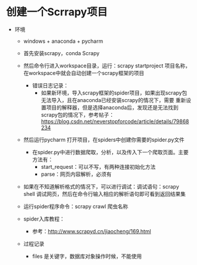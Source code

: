 # 创建一个Scrrapy项目
* 环境
    * windows + anaconda + pycharm
    * 首先安装scrapy，conda Scrapy
    * 然后命令行进入workspace目录，运行：scrapy startproject 项目名称，在workspace中就会自动创建一个scrapy框架的项目
        * 错误日志记录：
            * 如果新环境，导入scrapy框架的spider项目，如果出现scrapy包无法导入，且在anaconda已经安装scrapy的情况下，需要
                重新设置项目的解释器，但是选择anaconda后，发现还是无法找到scrapy包的情况下，参考帖子：https://blog.csdn.net/neverstopforcode/article/details/79868234
    * 然后运行pycharm 打开项目，在spiders中创建你需要的spider.py文件
        * 在spider.py中进行数据爬取，分析，以及传入下一个爬取页面。主要方法有：
            * start_request：可以不写，有两种连接初始化方法
            * parse：网页内容解析，必须有
    * 如果在不知道解析格式的情况下，可以进行调试：调试语句：scrapy shell 调试网页，然后在命令行输入相应的解析语句即可看到返回结果集
    * 运行spider程序命令：scrapy crawl 爬虫名称
    
    * spider入库教程：
        * 参考：http://www.scrapyd.cn/jiaocheng/169.html
        
    * 过程记录
        * files 是关键字，数据库对象操作时候，不能使用
    